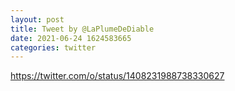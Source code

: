 ```yaml
--- 
layout: post 
title: Tweet by @LaPlumeDeDiable 
date: 2021-06-24 1624583665 
categories: twitter 
--- 
```

https://twitter.com/o/status/1408231988738330627
